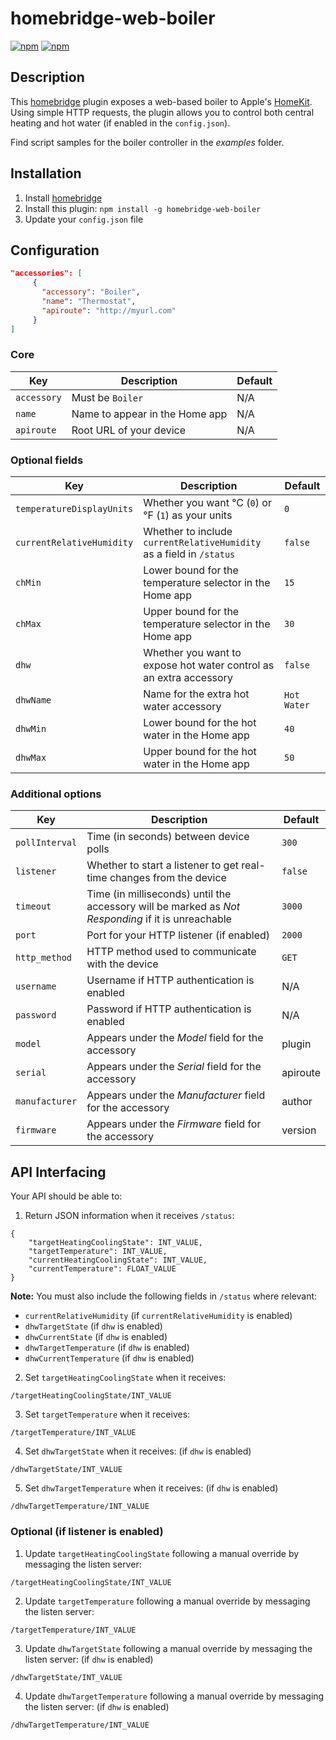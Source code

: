 # homebridge-web-boiler

[![npm](https://img.shields.io/npm/v/homebridge-web-boiler.svg)](https://www.npmjs.com/package/homebridge-web-boiler) [![npm](https://img.shields.io/npm/dt/homebridge-web-boiler.svg)](https://www.npmjs.com/package/homebridge-web-boiler)

## Description

This [homebridge](https://github.com/nfarina/homebridge) plugin exposes a web-based boiler to Apple's [HomeKit](http://www.apple.com/ios/home/). Using simple HTTP requests, the plugin allows you to control both central heating and hot water (if enabled in the `config.json`).

Find script samples for the boiler controller in the _examples_ folder.

## Installation

1. Install [homebridge](https://github.com/nfarina/homebridge#installation-details)
2. Install this plugin: `npm install -g homebridge-web-boiler`
3. Update your `config.json` file

## Configuration

```json
"accessories": [
     {
       "accessory": "Boiler",
       "name": "Thermostat",
       "apiroute": "http://myurl.com"
     }
]
```

### Core
| Key | Description | Default |
| --- | --- | --- |
| `accessory` | Must be `Boiler` | N/A |
| `name` | Name to appear in the Home app | N/A |
| `apiroute` | Root URL of your device | N/A |

### Optional fields
| Key | Description | Default |
| --- | --- | --- |
| `temperatureDisplayUnits` | Whether you want °C (`0`) or °F (`1`) as your units | `0` |
| `currentRelativeHumidity` | Whether to include `currentRelativeHumidity` as a field in `/status` | `false` |
| `chMin` | Lower bound for the temperature selector in the Home app | `15` |
| `chMax` | Upper bound for the temperature selector in the Home app | `30` |
| `dhw` | Whether you want to expose hot water control as an extra accessory | `false` |
| `dhwName` | Name for the extra hot water accessory | `Hot Water` |
| `dhwMin` | Lower bound for the hot water in the Home app | `40` |
| `dhwMax` | Upper bound for the hot water in the Home app | `50` |

### Additional options
| Key | Description | Default |
| --- | --- | --- |
| `pollInterval` | Time (in seconds) between device polls | `300` |
| `listener` | Whether to start a listener to get real-time changes from the device | `false` |
| `timeout` | Time (in milliseconds) until the accessory will be marked as _Not Responding_ if it is unreachable | `3000` |
| `port` | Port for your HTTP listener (if enabled) | `2000` |
| `http_method` | HTTP method used to communicate with the device | `GET` |
| `username` | Username if HTTP authentication is enabled | N/A |
| `password` | Password if HTTP authentication is enabled | N/A |
| `model` | Appears under the _Model_ field for the accessory | plugin |
| `serial` | Appears under the _Serial_ field for the accessory | apiroute |
| `manufacturer` | Appears under the _Manufacturer_ field for the accessory | author |
| `firmware` | Appears under the _Firmware_ field for the accessory | version |

## API Interfacing

Your API should be able to:

1. Return JSON information when it receives `/status`:
```
{
    "targetHeatingCoolingState": INT_VALUE,
    "targetTemperature": INT_VALUE,
    "currentHeatingCoolingState": INT_VALUE,
    "currentTemperature": FLOAT_VALUE
}
```

**Note:** You must also include the following fields in `/status` where relevant:

- `currentRelativeHumidity` (if `currentRelativeHumidity` is enabled)
- `dhwTargetState` (if `dhw` is enabled)
- `dhwCurrentState` (if `dhw` is enabled)
- `dhwTargetTemperature` (if `dhw` is enabled)
- `dhwCurrentTemperature` (if `dhw` is enabled)

2. Set `targetHeatingCoolingState` when it receives:
```
/targetHeatingCoolingState/INT_VALUE
```

3. Set `targetTemperature` when it receives:
```
/targetTemperature/INT_VALUE
```

4. Set `dhwTargetState` when it receives: (if `dhw` is enabled)
```
/dhwTargetState/INT_VALUE
```

5. Set `dhwTargetTemperature` when it receives: (if `dhw` is enabled)
```
/dhwTargetTemperature/INT_VALUE
```

### Optional (if listener is enabled)

1. Update `targetHeatingCoolingState` following a manual override by messaging the listen server:
```
/targetHeatingCoolingState/INT_VALUE
```

2. Update `targetTemperature` following a manual override by messaging the listen server:
```
/targetTemperature/INT_VALUE
```

3. Update `dhwTargetState` following a manual override by messaging the listen server: (if `dhw` is enabled)
```
/dhwTargetState/INT_VALUE
```

4. Update `dhwTargetTemperature` following a manual override by messaging the listen server: (if `dhw` is enabled)
```
/dhwTargetTemperature/INT_VALUE
```
